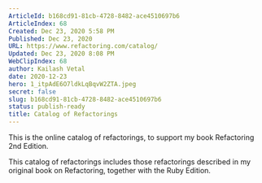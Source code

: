 ```yaml
---
ArticleId: b168cd91-81cb-4728-8482-ace4510697b6
ArticleIndex: 68
Created: Dec 23, 2020 5:58 PM
Published: Dec 23, 2020
URL: https://www.refactoring.com/catalog/
Updated: Dec 23, 2020 8:08 PM
WebClipIndex: 68
author: Kailash Vetal
date: 2020-12-23
hero: 1_itpAdE6O7ldkLqBqvW2ZTA.jpeg
secret: false
slug: b168cd91-81cb-4728-8482-ace4510697b6
status: publish-ready
title: Catalog of Refactorings
---
```

This is the online catalog of refactorings, to support my book Refactoring 2nd Edition.

This catalog of refactorings includes those refactorings described in my original book on Refactoring, together with the Ruby Edition.

#

